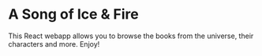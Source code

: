 # A Song of Ice & Fire

This React webapp allows you to browse the books from the universe, their characters and more. Enjoy!
